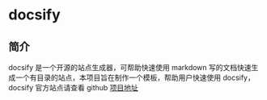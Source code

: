 # docsify

## 简介

docsify 是一个开源的站点生成器，可帮助快速使用 markdown 写的文档快速生成一个有目录的站点，本项目旨在制作一个模板，帮助用户快速使用 docsify，docsify 官方站点请查看 github [项目地址](https://github.com/docsifyjs/docsify/)

##
